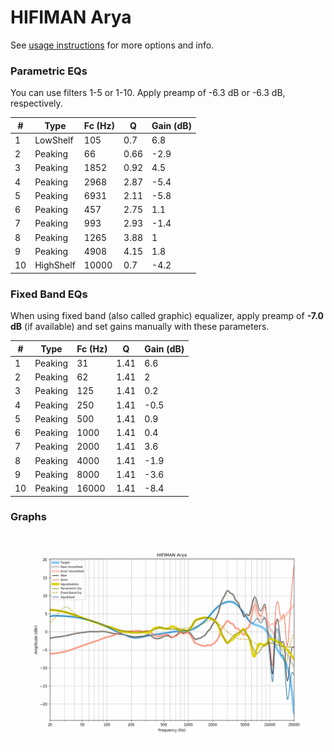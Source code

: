 # HIFIMAN Arya
See [usage instructions](https://github.com/jaakkopasanen/AutoEq#usage) for more options and info.

### Parametric EQs
You can use filters 1-5 or 1-10. Apply preamp of -6.3 dB or -6.3 dB, respectively.

|   # | Type      |   Fc (Hz) |    Q |   Gain (dB) |
|-----|-----------|-----------|------|-------------|
|   1 | LowShelf  |       105 | 0.7  |         6.8 |
|   2 | Peaking   |        66 | 0.66 |        -2.9 |
|   3 | Peaking   |      1852 | 0.92 |         4.5 |
|   4 | Peaking   |      2968 | 2.87 |        -5.4 |
|   5 | Peaking   |      6931 | 2.11 |        -5.8 |
|   6 | Peaking   |       457 | 2.75 |         1.1 |
|   7 | Peaking   |       993 | 2.93 |        -1.4 |
|   8 | Peaking   |      1265 | 3.88 |         1   |
|   9 | Peaking   |      4908 | 4.15 |         1.8 |
|  10 | HighShelf |     10000 | 0.7  |        -4.2 |

### Fixed Band EQs
When using fixed band (also called graphic) equalizer, apply preamp of **-7.0 dB** (if available) and set gains manually with these parameters.

|   # | Type    |   Fc (Hz) |    Q |   Gain (dB) |
|-----|---------|-----------|------|-------------|
|   1 | Peaking |        31 | 1.41 |         6.6 |
|   2 | Peaking |        62 | 1.41 |         2   |
|   3 | Peaking |       125 | 1.41 |         0.2 |
|   4 | Peaking |       250 | 1.41 |        -0.5 |
|   5 | Peaking |       500 | 1.41 |         0.9 |
|   6 | Peaking |      1000 | 1.41 |         0.4 |
|   7 | Peaking |      2000 | 1.41 |         3.6 |
|   8 | Peaking |      4000 | 1.41 |        -1.9 |
|   9 | Peaking |      8000 | 1.41 |        -3.6 |
|  10 | Peaking |     16000 | 1.41 |        -8.4 |

### Graphs
![](./HIFIMAN%20Arya.png)
